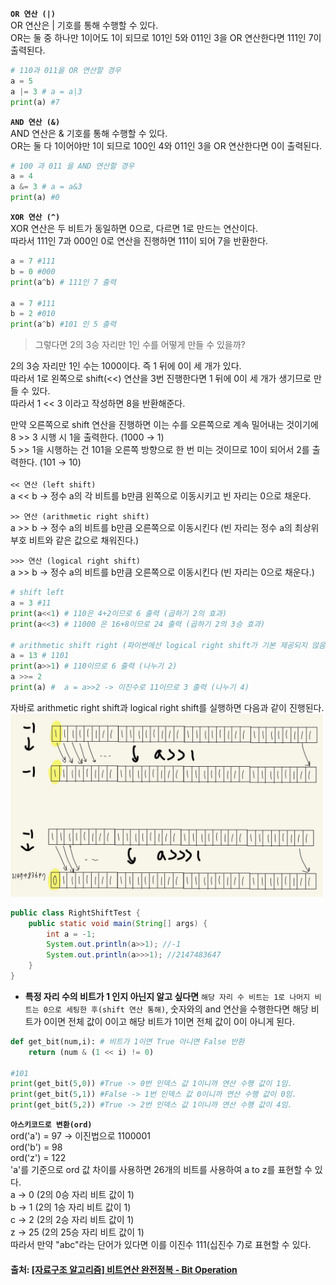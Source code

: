 **`OR 연산 (|)`**<br>
OR 연산은 | 기호를 통해 수행할 수 있다.<br>
OR는 둘 중 하나만 1이어도 1이 되므로 101인 5와 011인 3을 OR 연산한다면 111인 7이 출력된다.<br>
```python
# 110과 011을 OR 연산할 경우
a = 5
a |= 3 # a = a|3
print(a) #7
```

**`AND 연산 (&)`**<br>
AND 연산은 & 기호를 통해 수행할 수 있다.<br>
OR는 둘 다 1이어야만 1이 되므로 100인 4와 011인 3을 OR 연산한다면 0이 출력된다.<br>
```python
# 100 과 011 을 AND 연산할 경우
a = 4
a &= 3 # a = a&3
print(a) #0
```

**`XOR 연산 (^)`**<br>
XOR 연산은 두 비트가 동일하면 0으로, 다르면 1로 만드는 연산이다.<br>
따라서 111인 7과 000인 0로 연산을 진행하면 111이 되어 7을 반환한다.<br>
```python
a = 7 #111
b = 0 #000
print(a^b) # 111인 7 출력

a = 7 #111
b = 2 #010
print(a^b) #101 인 5 출력
```

> 그렇다면 2의 3승 자리만 1인 수를 어떻게 만들 수 있을까?

2의 3승 자리만 1인 수는 1000이다. 즉 1 뒤에 0이 세 개가 있다.<br>
따라서 1로 왼쪽으로 shift(<<) 연산을 3번 진행한다면 1 뒤에 0이 세 개가 생기므로 만들 수 있다.<br>
따라서 1 << 3 이라고 작성하면 8을 반환해준다.<br>

만약 오른쪽으로 shift 연산을 진행하면 이는 수를 오른쪽으로 계속 밀어내는 것이기에 8 >> 3 시행 시 1을 출력한다. (1000 → 1)<br>
5 >> 1을 시행하는 건 101을 오른쪽 방향으로 한 번 미는 것이므로 10이 되어서 2를 출력한다. (101 → 10)<br><br>
`<< 연산 (left shift) ` <br>
a << b → 정수 a의 각 비트를 b만큼 왼쪽으로 이동시키고 빈 자리는 0으로 채운다.

`>> 연산 (arithmetic right shift) ` <br>
a >> b → 정수 a의 비트를 b만큼 오른쪽으로 이동시킨다 (빈 자리는 정수 a의 최상위 부호 비트와 같은 값으로 채워진다.)

`>>> 연산 (logical right shift) ` <br>
a >> b → 정수 a의 비트를 b만큼 오른쪽으로 이동시킨다 (빈 자리는 0으로 채운다.)

```python
# shift left
a = 3 #11
print(a<<1) # 110은 4+2이므로 6 출력 (곱하기 2의 효과)
print(a<<3) # 11000 은 16+8이므로 24 출력 (곱하기 2의 3승 효과)

# arithmetic shift right (파이썬에선 logical right shift가 기본 제공되지 않음)
a = 13 # 1101
print(a>>1) # 110이므로 6 출력 (나누기 2)
a >>= 2
print(a) #  a = a>>2 -> 이진수로 11이므로 3 출력 (나누기 4)
```

자바로 arithmetic right shift과 logical right shift를 실행하면 다음과 같이 진행된다.
<img src= "./images/rightShift.jpg" width="500">

```java
public class RightShiftTest {
    public static void main(String[] args) {
        int a = -1;
        System.out.println(a>>1); //-1
        System.out.println(a>>>1); //2147483647
    }
}
```

- **특정 자리 수의 비트가 1 인지 아닌지 알고 싶다면**
`해당 자리 수 비트는 1로 나머지 비트는 0으로 세팅한 후(shift 연산 통해)`, 숫자와의 and 연산을 수행한다면 해당 비트가 0이면
전체 값이 0이고 해당 비트가 1이면 전체 값이 0이 아니게 된다.


```python
def get_bit(num,i): # 비트가 1이면 True 아니면 False 반환
    return (num & (1 << i) != 0)

#101
print(get_bit(5,0)) #True -> 0번 인덱스 값 1이니까 연산 수행 값이 1임.
print(get_bit(5,1)) #False -> 1번 인덱스 값 0이니까 연산 수행 값이 0임.
print(get_bit(5,2)) #True -> 2번 인덱스 값 1이니까 연산 수행 값이 4임.
```


**`아스키코드로 변환(ord)`**<br>
ord('a') = 97 → 이진법으로 1100001<br>
ord('b') = 98<br>
ord('z') = 122<br>
'a'를 기준으로 ord 값 차이를 사용하면 26개의 비트를 사용하여 a to z를 표현할 수 있다.<br>
a → 0 (2의 0승 자리 비트 값이 1)<br> 
b → 1 (2의 1승 자리 비트 값이 1)<br>
c → 2 (2의 2승 자리 비트 값이 1)<br>
z → 25 (2의 25승 자리 비트 값이 1)<br>
따라서 만약 "abc"라는 단어가 있다면 이를 이진수 111(십진수 7)로 표현할 수 있다.

#### 출처: [[자료구조 알고리즘] 비트연산 완전정복 - Bit Operation](https://www.youtube.com/watch?v=yHBYeguDR0A)